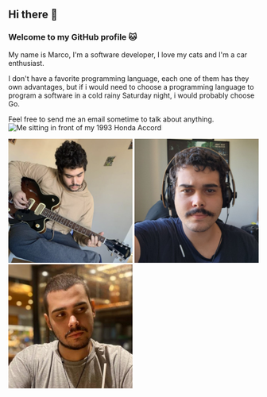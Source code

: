 ## Hi there 👋
### Welcome to my GitHub profile 🐱

My name is Marco, I'm a software developer, I love my cats and I'm a car enthusiast.

I don't have a favorite programming language, each one of them has they own advantages, but if i would need to choose a programming language to program a software in a cold rainy Saturday night, i would probably choose Go.

Feel free to send me an email sometime to talk about anything.
<img src="https://raw.githubusercontent.com/marcoagpegoraro/marcoagpegoraro/main/Screenshot%20at%20Jul%2013%2000-02-20.png" alt="Me sitting in front of my 1993 Honda Accord"  width="250"/>

<img src="https://github.com/marcoagpegoraro/marcoagpegoraro/blob/main/Screenshot%20at%20Jun%2007%2019-11-06.png?raw=true" alt="Me playing guitar"  width="250"/>
<img src="https://github.com/marcoagpegoraro/marcoagpegoraro/blob/main/photo_2023-12-13%2017.30.25.jpeg?raw=true" alt="Me with a mustache"  width="250"/>
<img src="https://github.com/marcoagpegoraro/marcoagpegoraro/blob/main/profile-pic(1).jpg?raw=true" alt="Me hairless"  width="250"/>

<!--
**marcoagpegoraro/marcoagpegoraro** is a ✨ _special_ ✨ repository because its `README.md` (this file) appears on your GitHub profile.

Here are some ideas to get you started:

- 🔭 I’m currently working on ...
- 🌱 I’m currently learning ...
- 👯 I’m looking to collaborate on ...
- 🤔 I’m looking for help with ...
- 💬 Ask me about ...
- 📫 How to reach me: ...
- 😄 Pronouns: ...
- ⚡ Fun fact: ...
-->
